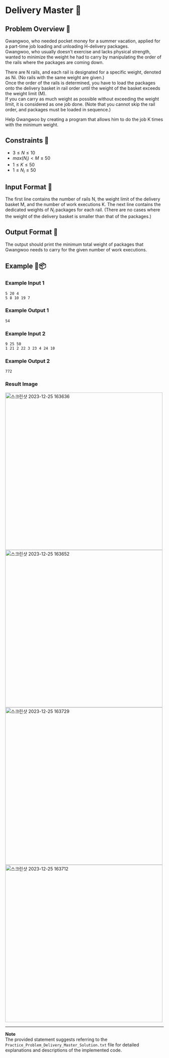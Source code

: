 # Delivery Master 🚚

## Problem Overview 🚐

Gwangwoo, who needed pocket money for a summer vacation, applied for a part-time job loading and unloading H-delivery packages.   
Gwangwoo, who usually doesn't exercise and lacks physical strength, wanted to minimize the weight he had to carry by manipulating the order of the rails where the packages are coming down.

There are N rails, and each rail is designated for a specific weight, denoted as Ni. (No rails with the same weight are given.)    
Once the order of the rails is determined, you have to load the packages onto the delivery basket in rail order until the weight of the basket exceeds the weight limit (M).     
If you can carry as much weight as possible without exceeding the weight limit, it is considered as one job done. (Note that you cannot skip the rail order, and packages must be loaded in sequence.)

Help Gwangwoo by creating a program that allows him to do the job K times with the minimum weight.

## Constraints 🚒
- $3 \leq N \leq 10$
- $max(N_i) < M ≤ 50$
- $1 ≤ K ≤ 50$
- $1 ≤ N_i ≤ 50$

## Input Format 🚜

The first line contains the number of rails N, the weight limit of the delivery basket M, and the number of work executions K. The next line contains the dedicated weights of $N_i$ packages for each rail. (There are no cases where the weight of the delivery basket is smaller than that of the packages.)

## Output Format 🚛

The output should print the minimum total weight of packages that Gwangwoo needs to carry for the given number of work executions.


## Example 🚚📦

### Example Input 1
```
5 20 4
5 8 10 19 7
```

### Example Output 1
```
54
```

### Example Input 2
```
9 25 50
1 21 2 22 3 23 4 24 10
```

### Example Output 2
```
772
```

### Result Image
<img width="500" alt="스크린샷 2023-12-25 163636" src="https://github.com/InseokJun/Hyundai-Softeer/assets/153903563/f22c7133-3bb0-4e1a-8cbc-a8fb0fc05688">
<img width="500" alt="스크린샷 2023-12-25 163652" src="https://github.com/InseokJun/Hyundai-Softeer/assets/153903563/313ca289-cf5b-41fb-8951-7e1fd08f16b3">
<img width="500" alt="스크린샷 2023-12-25 163729" src="https://github.com/InseokJun/Hyundai-Softeer/assets/153903563/73746c09-bedc-439b-bfbe-235599f19db6">
<img width="500" alt="스크린샷 2023-12-25 163712" src="https://github.com/InseokJun/Hyundai-Softeer/assets/153903563/b3ced6e3-a180-4e7f-af52-1959ad414344">


---
**Note**    
The provided statement suggests referring to the `Practice_Problem_Delivery_Master_Solution.txt` file for detailed explanations and descriptions of the implemented code.

